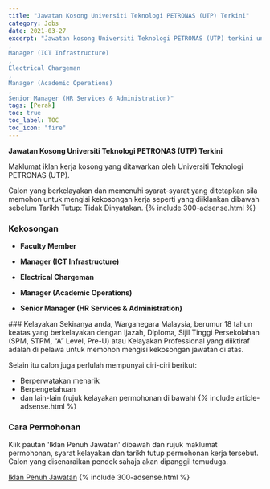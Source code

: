 ```yaml
---
title: "Jawatan Kosong Universiti Teknologi PETRONAS (UTP) Terkini" 
category: Jobs 
date: 2021-03-27 
excerpt: "Jawatan kosong Universiti Teknologi PETRONAS (UTP) terkini untuk kekosongan Faculty Member
,
Manager (ICT Infrastructure)
,
Electrical Chargeman
,
Manager (Academic Operations)
,
Senior Manager (HR Services & Administration)" 
tags: [Perak] 
toc: true 
toc_label: TOC 
toc_icon: "fire" 
--- 
```


**Jawatan Kosong Universiti Teknologi PETRONAS (UTP) Terkini**

Maklumat iklan kerja kosong yang ditawarkan oleh Universiti Teknologi PETRONAS (UTP). 

Calon yang berkelayakan dan memenuhi syarat-syarat yang ditetapkan sila memohon untuk mengisi kekosongan kerja seperti yang diiklankan dibawah sebelum Tarikh Tutup: Tidak Dinyatakan. 
{% include 300-adsense.html %} 
### Kekosongan 
<ul>
<li>
<p><strong>Faculty Member</strong></p>
</li>
<li>
<p><strong>Manager (ICT Infrastructure)</strong></p>
</li>
<li>
<p><strong>Electrical Chargeman</strong></p>
</li>
<li>
<p><strong>Manager (Academic Operations)</strong></p>
</li>
<li>
<p><strong>Senior Manager (HR Services &amp; Administration)</strong></p>
</li>
</ul> 
### Kelayakan 
Sekiranya anda, Warganegara Malaysia, berumur 18 tahun keatas yang berkelayakan dengan Ijazah, Diploma, Sijil Tinggi Persekolahan (SPM, STPM, “A” Level, Pre-U) atau Kelayakan Professional yang diiktiraf adalah di pelawa untuk memohon mengisi kekosongan jawatan di atas.

Selain itu calon juga perlulah mempunyai ciri-ciri berikut:
- Berperwatakan menarik
- Berpengetahuan
- dan lain-lain (rujuk kelayakan permohonan di bawah) 
{% include article-adsense.html %} 
### Cara Permohonan 
Klik pautan 'Iklan Penuh Jawatan' dibawah dan rujuk maklumat permohonan, syarat kelayakan dan tarikh tutup permohonan kerja tersebut.
Calon yang disenaraikan pendek sahaja akan dipanggil temuduga.

<a href="https://www.jobstreet.com.my/en/job-search/jobs-at-universiti-teknologi-petronas-utp/?createdAt=7d" class="btn btn--info" target="_blank" rel="nofollow noopenner">Iklan Penuh Jawatan</a> 
{% include 300-adsense.html %} 